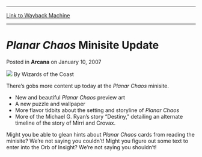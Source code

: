 
---
[Link to Wayback Machine](https://web.archive.org/web/20220521000605/https://magic.wizards.com/en/articles/archive/arcana/planar-chaos-minisite-update-2007-01-10)

[_metadata_:author]:- "Wizards of the Coast"
[_metadata_:description]:- "There’s gobs more content up today at the Planar Chaos minisite. New and beautiful Planar Chaos preview art A new puzzle and wallpaper More flavor tidbits about the setting and storyline of Planar Chaos More of the Michael G. Ryan’s story “Destiny,” detailing an alternate timeline of the story of Mirri and Crovax. Might you be able to glean hints about Planar Chaos cards from"
[_metadata_:generator]:- "Drupal 7 (http://drupal.org)"
[_metadata_:node]:- "705926"
[_metadata_:publish_date]:- "2007-01-10"
[_metadata_:source]:- "div-main-content"
[_metadata_:title]:- "Planar Chaos Minisite Update"
[_metadata_:wayback_capture_timestamp]:- "2022-05-21 00:06:05"
[_metadata_:wayback_raw_url]:- "https://web.archive.org/web/20220521000605id_/https://magic.wizards.com/en/articles/archive/arcana/planar-chaos-minisite-update-2007-01-10"
[_metadata_:wayback_url]:- "https://magic.wizards.com/en/articles/archive/arcana/planar-chaos-minisite-update-2007-01-10"
---


*Planar Chaos* Minisite Update
==============================



 Posted in **Arcana**
 on January 10, 2007 






![](https://media.magic.wizards.com/styles/auth_small/public/images/person/wizards_author.jpg)
By Wizards of the Coast











There’s gobs more content up today at the *Planar Chaos* minisite.


* New and beautiful *Planar Chaos* preview art
* A new puzzle and wallpaper
* More flavor tidbits about the setting and storyline of *Planar Chaos*
* More of the Michael G. Ryan’s story “Destiny,” detailing an alternate timeline of the story of Mirri and Crovax.

  



Might you be able to glean hints about *Planar Chaos* cards from reading the minisite? We’re not saying you couldn’t! Might you figure out some text to enter into the Orb of Insight? We’re not saying you shouldn’t!







